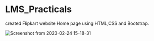 # LMS_Practicals

created Flipkart website Home page using HTML,CSS and Bootstrap.

![Screenshot from 2023-02-24 15-18-31](https://user-images.githubusercontent.com/125433697/221147404-6f0df064-f0a3-41ff-be74-1c2afa063546.png)
